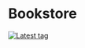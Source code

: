 # Bookstore

[![Latest tag](https://img.shields.io/github/v/tag/Limerancy/Bookstore)](https://github.com/Limerancy/Bookstore/tags)